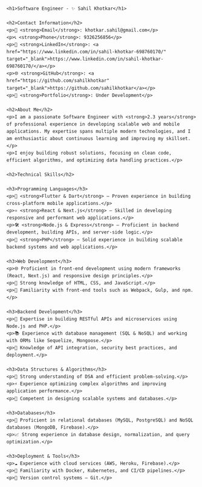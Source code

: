 <!DOCTYPE html>
<html lang="en">
<head>
    <meta charset="UTF-8">
    <meta name="viewport" content="width=device-width, initial-scale=1.0">
    <title>Sahil Khotkar - Software Engineer</title>
    <style>
        body {
            font-family: Arial, sans-serif;
            line-height: 1.6;
            margin: 20px;
        }
        h1, h2 {
            color: #333;
        }
        a {
            color: #007BFF;
            text-decoration: none;
        }
        a:hover {
            text-decoration: underline;
        }
    </style>
</head>
<body>

    <h1>Software Engineer - ✨ Sahil Khotkar</h1>

    <h2>Contact Information</h2>
    <p>📧 <strong>Email</strong>: khotkar.sahil@gmail.com</p>
    <p>📞 <strong>Phone</strong>: 9326256856</p>
    <p>🔗 <strong>LinkedIn</strong>: <a href="https://www.linkedin.com/in/sahil-khotkar-698760170/" target="_blank">https://www.linkedin.com/in/sahil-khotkar-698760170/</a></p>
    <p>🌐 <strong>GitHub</strong>: <a href="https://github.com/sahilkhotkar" target="_blank">https://github.com/sahilkhotkar</a></p>
    <p>🌟 <strong>Portfolio</strong>: Under Development</p>

    <h2>About Me</h2>
    <p>I am a passionate Software Engineer with <strong>2.3 years</strong> of professional experience in developing scalable web and mobile applications. My expertise spans multiple modern technologies, and I am enthusiastic about continuous learning and improving my skillset.</p>
    <p>I enjoy building robust solutions, focusing on clean code, efficient algorithms, and optimizing data handling practices.</p>

    <h2>Technical Skills</h2>

    <h3>Programming Languages</h3>
    <p>💙 <strong>Flutter & Dart</strong> – Proven experience in building cross-platform mobile applications.</p>
    <p>⚛️ <strong>React & Next.js</strong> – Skilled in developing responsive and performant web applications.</p>
    <p>🛠️ <strong>Node.js & Express</strong> – Proficient in backend development, building APIs, and server-side logic.</p>
    <p>📜 <strong>PHP</strong> – Solid experience in building scalable backend systems and web applications.</p>

    <h3>Web Development</h3>
    <p>🌐 Proficient in front-end development using modern frameworks (React, Next.js) and responsive design principles.</p>
    <p>📱 Strong knowledge of HTML, CSS, and JavaScript.</p>
    <p>🔧 Familiarity with front-end tools such as Webpack, Gulp, and npm.</p>

    <h3>Backend Development</h3>
    <p>🔌 Expertise in building RESTful APIs and microservices using Node.js and PHP.</p>
    <p>📚 Experience with database management (SQL & NoSQL) and working with ORMs like Sequelize, Mongoose.</p>
    <p>🔐 Knowledge of API integration, security best practices, and deployment.</p>

    <h3>Data Structures & Algorithms</h3>
    <p>🧩 Strong understanding of DSA and efficient problem-solving.</p>
    <p>⚡ Experience optimizing complex algorithms and improving application performance.</p>
    <p>📏 Competent in designing scalable systems and databases.</p>

    <h3>Databases</h3>
    <p>📘 Proficient in relational databases (MySQL, PostgreSQL) and NoSQL databases (MongoDB, Firebase).</p>
    <p>📈 Strong experience in database design, normalization, and query optimization.</p>

    <h3>Deployment & Tools</h3>
    <p>☁️ Experience with cloud services (AWS, Heroku, Firebase).</p>
    <p>🐳 Familiarity with Docker, Kubernetes, and CI/CD pipelines.</p>
    <p>🔧 Version control systems – Git.</p>

</body>
</html>
